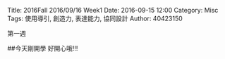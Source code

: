 Title: 2016Fall 2016/09/16 Week1 
Date: 2016-09-15 12:00
Category: Misc
Tags: 使用導引, 創造力, 表達能力, 協同設計
Author: 40423150


 第一週

 ##今天剛開學 好開心哦!!!
 